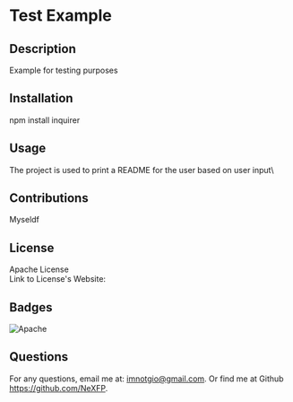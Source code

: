 # Test Example

  ## Description
  Example for testing purposes

  ## Installation
  npm install inquirer

  ## Usage
  The project is used to print a README for the user based on user input\

  ## Contributions
  Myseldf

  ## License
  Apache License <br />
  Link to License's Website:  
    
  ## Badges
  ![Apache](https://img.shields.io/badge/License-NONE-yellow)

  ## Questions
  For any questions, email me at: imnotgio@gmail.com.
  Or find me at Github https://github.com/NeXFP.

